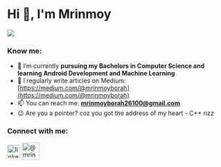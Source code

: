<h1 align="left">Hi 👋, I'm Mrinmoy</h1>
<img src = "https://github.com/mrinmoyxb/mrinmoyxb/assets/141025752/d0499858-bb95-4ee5-85ec-7da6b039c5aa">

<h3 align="left">Know me:</h3>

- 🌱 I’m currently **pursuing my Bachelors in Computer Science and learning Android Development and Machine Learning**
- 📝 I regularly write articles on Medium: [https://medium.com/@mrinmoyborah](https://medium.com/@mrinmoyborah)
- 📫 You can reach me: **mrinmoyborah26100@gmail.com**
- 😉 Are you a pointer? coz you got the address of my heart - C++ rizz
<h3 align="left">Connect with me:</h3>
<p align="left">
<a href="https://linkedin.com/in/linkedin.com/in/mrinmoy-borah-8b68b7290" target="blank"><img align="center" src="https://upload.wikimedia.org/wikipedia/commons/thumb/8/81/LinkedIn_icon.svg/2048px-LinkedIn_icon.svg.png" alt="linkedin.com/in/mrinmoy-borah-8b68b7290" height="30" width="30" /></a>
<a href="https://medium.com/@mrinmoyborah" target="blank"><img align="center" src="https://cdn.icon-icons.com/icons2/3041/PNG/512/medium_logo_icon_189223.png" alt="@mrinmoyborah" height="40" width="40" /></a>
</p>

